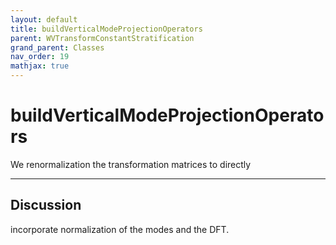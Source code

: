 ```yaml
---
layout: default
title: buildVerticalModeProjectionOperators
parent: WVTransformConstantStratification
grand_parent: Classes
nav_order: 19
mathjax: true
---
```


#  buildVerticalModeProjectionOperators

We renormalization the transformation matrices to directly


---

## Discussion
incorporate normalization of the modes and the DFT.
